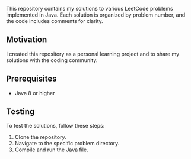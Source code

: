 This repository contains my solutions to various LeetCode problems implemented in Java. Each solution is organized by problem number, and the code includes comments for clarity.

## Motivation

I created this repository as a personal learning project and to share my solutions with the coding community.


## Prerequisites

- Java 8 or higher


## Testing

To test the solutions, follow these steps:

1. Clone the repository.
2. Navigate to the specific problem directory.
3. Compile and run the Java file.

